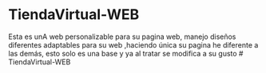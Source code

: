 # TiendaVirtual-WEB
Esta es unA web personalizable para su pagina web, manejo diseños diferentes adaptables para su web ,haciendo única su pagina he diferente a las demás, esto solo es una base y ya al tratar se modifica a su gusto 
#   T i e n d a V i r t u a l - W E B 
 
 
